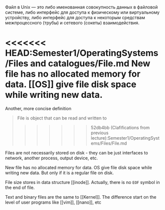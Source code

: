 Файл в Unix — это либо именованная совокупность данных в файловой системе, либо интерфейс для доступа к физическому или виртуальному устройству, либо интерфейс для доступа к некоторым средствам межпроцессного (трубы) и сетевого (сокеты) взаимодействия.

<<<<<<< HEAD:Semester1/OperatingSystems/Files and catalogues/File.md
New file has no allocated memory for data. [[OS]] give file disk space while writing new data.
=======
Another, more concise definition
> File is object that can be read and written to
>>>>>>> 52db4bb (Clafifications from previous lecture):Semester1/OperatingSystems/Files/File.md

Files are not necessarily stored on disk - they can be just interfaces to network, another process, output device, etc.

New file has no allocated memory for data. OS give file disk space while writing new data. But only if it is a regular file on disk.

File size stores in data structure [[inode]]. Actually, there is no `EOF` symbol in the end of file.

Text and binary files are the same to [[Kernel]]. The difference start on the level of user programs like [[vim]], [[nano]], etc
